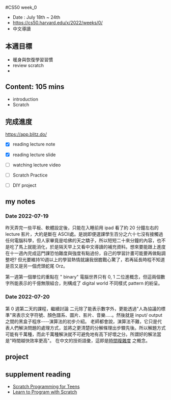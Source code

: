 #CS50 week_0
- Date : July 18th ~ 24th
- https://cs50.harvard.edu/x/2022/weeks/0/
- 中文導讀

## 本週目標
- 暖身與恢復學習習慣
- review scratch
- 

## Content:  105 mins
- introduction
- Scratch


## 完成進度
https://app.blitz.do/

- [x] reading lecture note
- [x] reading lecture slide
- [ ] watching lecture video
- [ ] Scratch Practice
- [ ] DIY project


## my notes
### Date 2022-07-19
昨天弄完一些平板、軟體設定後，只能在入睡前用 ipad 看了約 20 分鐘左右的 lecture 影片，大約是斷在 ASCII處。是說即便選課學生百分之六十七沒有接觸過任何電腦科學，但人家畢竟是哈佛的天之驕子，所以短短二十來分鐘的內容，也不是吃了馬上就能消化，於是隔天早上又看中文導讀的補充資料。想來要能跟上進度在十一週內完成這門課恐怕難度與強度有點過份，自己的學習計畫可能要再做點調整吧? 但光要維持10週以上的學習熱情就讓我很膽戰心驚了，若再延長時程不知道是否又是另一個虎頭蛇尾 Orz。

第一週第一個單位的重點在 " binary" 電腦世界只有 0, 1 二位進概念，但這兩個數字所能表示的千億無限組合，則構成了 digital world 不同樣式 pattern 的紛呈。

### Date 2022-07-20
第 0 週第二天的課程，繼續討論 二元除了能表示數字外，更能透過"人為協議的標準"來表示文字符號、顏色譜系、圖片、影片、音樂.....。然後就是 input/ output 之間的黑盒子程序----演算法的初步介紹。
老師都會說，演算法不難，它只是代表人們解決問題的處理方式，並將之更清楚的分解條理出步驟先後。所以解題方式可能有千萬種，而此千萬種解決就不可避免地有高下好壞之分。所謂好的解法當是"時間越快效率更高"。
在中文的技術語彙，這即是[時間複雜度](https://zh.wikipedia.org/zh-tw/%E6%97%B6%E9%97%B4%E5%A4%8D%E6%9D%82%E5%BA%A6) 之概念。




## project


## supplement reading 
- [Scratch Programming for Teens](https://www.amazon.com/Scratch-Programming-Teens-Jerry-Ford/dp/1598635360)
- [Learn to Program with Scratch](https://www.amazon.com/Learn-Program-Scratch-Introduction-Programming/dp/1593275439/ref=sr_1_1?keywords=Learn+to+Program+with+Scratch&qid=1658124408&s=books&sr=1-1)




